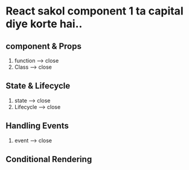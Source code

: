 # React sakol component 1 ta capital diye korte hai..


## component & Props
1. function --> close
2. Class --> close

## State & Lifecycle 
1. state --> close
2. Lifecycle --> close

## Handling Events
 1. event --> close

 ## Conditional Rendering
 
